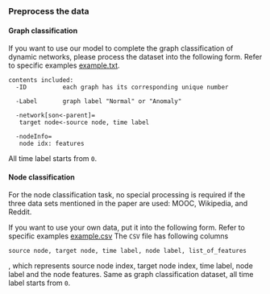 ### Preprocess the data

#### Graph classification
If you want to use our model to complete the graph classification of dynamic networks, please process the dataset into the following form.
Refer to specific examples [example.txt](https://github.com/TP-GCN/TP-GCN/blob/main/example/example.txt).

```{txt}
contents included:
  -ID          each graph has its corresponding unique number
  
  -Label       graph label "Normal" or "Anomaly"
  
  -network[son<-parent]=               
   target node<-source node, time label
   
  -nodeInfo=
   node idx: features
```
All time label starts from `0`.

#### Node classification
For the node classification task, no special processing is required if the three data sets mentioned in the paper are used: MOOC, Wikipedia, and Reddit.

If you want to use your own data, put it into the following form. Refer to specific examples [example.csv](https://github.com/TP-GCN/TP-GCN/blob/main/example/example.csv)
The `CSV` file has following columns
```
source node, target node, time label, node label, list_of_features
```
, which represents source node index, target node index, time label, node label and the node features. Same as graph classification dataset, all time label starts from `0`.


